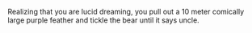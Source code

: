 Realizing that you are lucid dreaming,
you pull out a 10 meter comically large purple
feather and tickle the bear until it
says uncle.